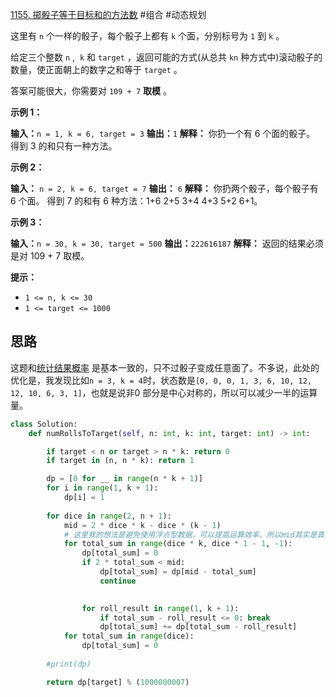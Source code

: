 [1155. 掷骰子等于目标和的方法数](https://leetcode.cn/problems/number-of-dice-rolls-with-target-sum/) #组合 #动态规划 

这里有 `n` 个一样的骰子，每个骰子上都有 `k` 个面，分别标号为 `1` 到 `k` 。

给定三个整数 `n` ,  `k` 和 `target` ，返回可能的方式(从总共 `kn` 种方式中)滚动骰子的数量，使正面朝上的数字之和等于 `target` 。

答案可能很大，你需要对 `109 + 7` **取模** 。

**示例 1：**

**输入：**`n = 1, k = 6, target = 3`
**输出：**`1`
**解释：** 你扔一个有 6 个面的骰子。
得到 3 的和只有一种方法。

**示例 2：**

**输入：** `n = 2, k = 6, target = 7`
**输出：** `6`
**解释：** 你扔两个骰子，每个骰子有 6 个面。
得到 7 的和有 6 种方法：1+6 2+5 3+4 4+3 5+2 6+1。

**示例 3：**

**输入：**`n = 30, k = 30, target = 500`
**输出：**`222616187`
**解释：** 返回的结果必须是对 109 + 7 取模。

**提示：**

- `1 <= n, k <= 30`
- `1 <= target <= 1000`

## 思路
这题和[统计结果概率](LCR185.统计结果概率) 是基本一致的，只不过骰子变成任意面了。不多说，此处的优化是，我发现比如`n = 3, k = 4`时，状态数是`[0, 0, 0, 1, 3, 6, 10, 12, 12, 10, 6, 3, 1]`，也就是说非0 部分是中心对称的，所以可以减少一半的运算量。

```python
class Solution:
    def numRollsToTarget(self, n: int, k: int, target: int) -> int:

        if target < n or target > n * k: return 0
        if target in (n, n * k): return 1 

        dp = [0 for __ in range(n * k + 1)]
        for i in range(1, k + 1):
            dp[i] = 1
        
        for dice in range(2, n + 1):
            mid = 2 * dice * k - dice * (k - 1)
            # 这里我的想法是避免使用浮点型数据，可以提高运算效率，所以mid其实是真正意义上中点的两倍
            for total_sum in range(dice * k, dice * 1 - 1, -1):
                dp[total_sum] = 0
                if 2 * total_sum < mid:
                    dp[total_sum] = dp[mid - total_sum]
                    continue
                

                for roll_result in range(1, k + 1):
                    if total_sum - roll_result <= 0: break
                    dp[total_sum] += dp[total_sum - roll_result]
            for total_sum in range(dice):
                dp[total_sum] = 0
        
        #print(dp)

        return dp[target] % (1000000007)

```

